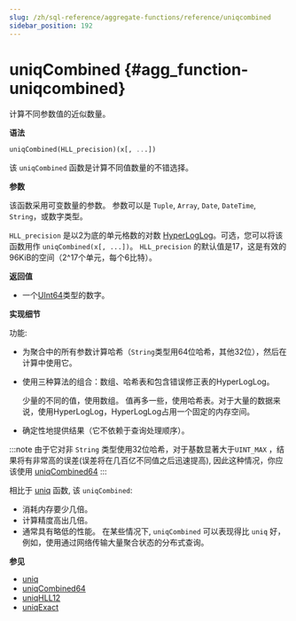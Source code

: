 ```yaml
---
slug: /zh/sql-reference/aggregate-functions/reference/uniqcombined
sidebar_position: 192
---
```


# uniqCombined {#agg_function-uniqcombined}

计算不同参数值的近似数量。

**语法**
``` sql
uniqCombined(HLL_precision)(x[, ...])
```
该 `uniqCombined` 函数是计算不同值数量的不错选择。

**参数**

该函数采用可变数量的参数。 参数可以是 `Tuple`, `Array`, `Date`, `DateTime`, `String`，或数字类型。

`HLL_precision` 是以2为底的单元格数的对数 [HyperLogLog](https://en.wikipedia.org/wiki/HyperLogLog)。可选，您可以将该函数用作 `uniqCombined(x[, ...])`。 `HLL_precision` 的默认值是17，这是有效的96KiB的空间（2^17个单元，每个6比特）。

**返回值**

-   一个[UInt64](../../../sql-reference/data-types/int-uint.md)类型的数字。

**实现细节**

功能:

-   为聚合中的所有参数计算哈希（`String`类型用64位哈希，其他32位），然后在计算中使用它。

-   使用三种算法的组合：数组、哈希表和包含错误修正表的HyperLogLog。


    少量的不同的值，使用数组。 值再多一些，使用哈希表。对于大量的数据来说，使用HyperLogLog，HyperLogLog占用一个固定的内存空间。

-   确定性地提供结果（它不依赖于查询处理顺序）。

:::note
由于它对非 `String` 类型使用32位哈希，对于基数显著大于`UINT_MAX` ，结果将有非常高的误差(误差将在几百亿不同值之后迅速提高), 因此这种情况，你应该使用 [uniqCombined64](../../../sql-reference/aggregate-functions/reference/uniqcombined64.md#agg_function-uniqcombined64)
:::

相比于 [uniq](/sql-reference/aggregate-functions/reference/uniq) 函数, 该 `uniqCombined`:

-   消耗内存要少几倍。
-   计算精度高出几倍。
-   通常具有略低的性能。 在某些情况下, `uniqCombined` 可以表现得比 `uniq` 好，例如，使用通过网络传输大量聚合状态的分布式查询。

**参见**

-   [uniq](/sql-reference/aggregate-functions/reference/uniq)
-   [uniqCombined64](../../../sql-reference/aggregate-functions/reference/uniqcombined64.md#agg_function-uniqcombined64)
-   [uniqHLL12](../../../sql-reference/aggregate-functions/reference/uniqhll12.md#agg_function-uniqhll12)
-   [uniqExact](../../../sql-reference/aggregate-functions/reference/uniqexact.md#agg_function-uniqexact)
